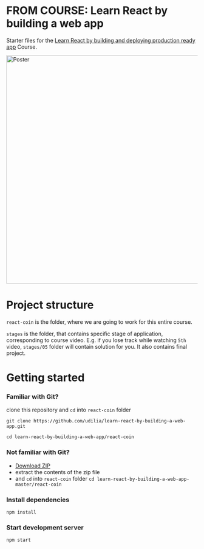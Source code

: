 # FROM COURSE:  Learn React by building a web app

Starter files for the <a href="https://www.udemy.com/learn-react-by-building-and-deploying-production-ready-app">Learn React by building and deploying production ready app</a> Course.

<img src="https://udilia.com/images/react-coin-poster.jpg" alt="Poster" width="600" />

# Project structure

`react-coin` is the folder, where we are going to work for this entire course.

`stages` is the folder, that contains specific stage of application, corresponding to course video. E.g. if you lose track while watching `5th` video, `stages/05` folder will contain solution for you. It also contains final project.

# Getting started

### Familiar with Git?

clone this repository and `cd` into `react-coin` folder

```
git clone https://github.com/udilia/learn-react-by-building-a-web-app.git

cd learn-react-by-building-a-web-app/react-coin
```

### Not familiar with Git?

- <a href="https://github.com/udilia/learn-react-by-building-a-web-app/archive/master.zip">Download ZIP</a>
- extract the contents of the zip file
- and `cd` into `react-coin` folder `cd learn-react-by-building-a-web-app-master/react-coin`

### Install dependencies

```
npm install
```

### Start development server

```
npm start
```
